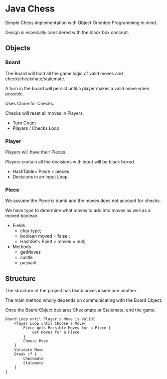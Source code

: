 # Java Chess

Simple Chess implementation with Object Oriented Programming in mind.

Design is especially considered with the black box concept.

## Objects

### Board

The Board will hold all the game logic of valid moves and check/checkmate/stalemate.

A turn in the board will persist until a player makes a valid move when possible.

Uses Clone for Checks.

Checks will reset all moves in Players.

* Turn Count
* Players / Checks Loop

### Player

Players will have their Pieces.

Players contain all the decisions with input will be black boxed.

* HashTable< Piece > pieces
* Decisions in an Input Loop

### Piece

We assume the Piece is dumb and the moves does not account for checks.

We have type to determine what moves to add into moves as well as a moved boolean.

* Fields
  * char type;
  * boolean moved = false;;
  * HashSet< Point > moves = null;
* Methods
  * getMoves
  * castle
  * passant

## Structure

The structure of the project has black boxes inside one another.

The main method wholly depends on communicating with the Board Object.

Once the Board Object declares Checkmate or Stalemate, end the game.

    Board Loop until Player's Move is Valid{
        Player Loop until Choose a Move{
            Piece gets Possible Moves for a Piece {
                Get Moves for a Piece
            }
            Choose Move
        }
        Validate Move
        Break if {
            Checkmate
            Stalemate
        }
    }